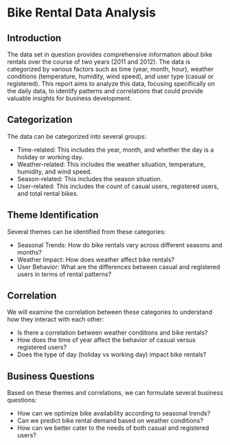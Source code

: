 # Bike Rental Data Analysis

## Introduction

The data set in question provides comprehensive information about bike rentals over the course of two years (2011 and 2012). The data is categorized by various factors such as time (year, month, hour), weather conditions (temperature, humidity, wind speed), and user type (casual or registered). This report aims to analyze this data, focusing specifically on the daily data, to identify patterns and correlations that could provide valuable insights for business development.

## Categorization

The data can be categorized into several groups:

- Time-related:
  This includes the year, month, and whether the day is a holiday or working day.
- Weather-related:
  This includes the weather situation, temperature, humidity, and wind speed.
- Season-related:
  This includes the season situation.
- User-related:
  This includes the count of casual users, registered users, and total rental bikes.

## Theme Identification

Several themes can be identified from these categories:

- Seasonal Trends:
  How do bike rentals vary across different seasons and months?
- Weather Impact:
  How does weather affect bike rentals?
- User Behavior:
  What are the differences between casual and registered users in terms of rental patterns?

## Correlation

We will examine the correlation between these categories to understand how they interact with each other:

- Is there a correlation between weather conditions and bike rentals?
- How does the time of year affect the behavior of casual versus registered users?
- Does the type of day (holiday vs working day) impact bike rentals?

## Business Questions

Based on these themes and correlations, we can formulate several business questions:

- How can we optimize bike availability according to seasonal trends?
- Can we predict bike rental demand based on weather conditions?
- How can we better cater to the needs of both casual and registered users?
